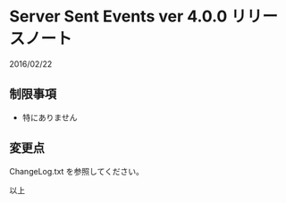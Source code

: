 Server Sent Events ver 4.0.0 リリースノート
=========================================

2016/02/22

制限事項
--------

* 特にありません

変更点
-------

ChangeLog.txt を参照してください。

以上

